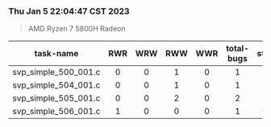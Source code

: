 ### Thu Jan  5 22:04:47 CST 2023
> AMD   Ryzen   7   5800H Radeon

| task-name | RWR | WRW | RWW | WWR | total-bugs| state | total time(ms) |
| :---: | :---: | :---: | :---: | :---: | :---: | :---: | :---: | 
| svp_simple_500_001.c | 0 | 0 | 1 | 0 | 1 | 25 | 38 |
| svp_simple_504_001.c | 0 | 0 | 1 | 0 | 1 | 25 | 40 |
| svp_simple_505_001.c | 0 | 0 | 2 | 0 | 2 | 51 | 63 |
| svp_simple_506_001.c | 1 | 0 | 0 | 0 | 1 | 96 | 86 |
